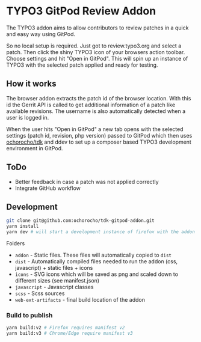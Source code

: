 # TYPO3 GitPod Review Addon

The TYPO3 addon aims to allow contributors to review
patches in a quick and easy way using GitPod.

So no local setup is required. Just got to review.typo3.org
and select a patch. Then click the shiny TYPO3 icon of your
browsers action toolbar. Choose settings and hit "Open in GitPod".
This will spin up an instance of TYPO3 with the selected patch
applied and ready for testing.

## How it works

The browser addon extracts the patch id of the browser location.
With this id the Gerrit API is called to get additional information
of a patch like available revisions. The username is also automatically detected
when a user is logged in.

When the user hits "Open in GitPod" a new tab opens with the selected
settings (patch id, revision, php version) passed to GitPod which then
uses [ochorocho/tdk](https://github.com/ochorocho/tdk) and ddev to
set up a composer based TYPO3 development environment in GitPod.

## ToDo

* Better feedback in case a patch was not applied correctly
* Integrate GitHub workflow

## Development

```bash
git clone git@github.com:ochorocho/tdk-gitpod-addon.git
yarn install
yarn dev # will start a development instance of firefox with the addon installed
```

Folders

* `addon` - Static files. These files will automatically copied to `dist`
* `dist` - Automatically compiled files needed to run the addon (css, javascript) + static files + icons
* `icons` - SVG icons which will be saved as png and scaled down to different sizes (see manifest.json)
* `javascript` - Javascript classes
* `scss` - Scss sources
* `web-ext-artifacts` - final build location of the addon

### Build to publish

```bash
yarn build:v2 # Firefox requires manifest v2
yarn build:v3 # Chrome/Edge require manifest v3
```
